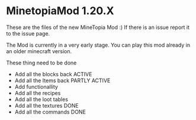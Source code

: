 # MinetopiaMod 1.20.X
These are the files of the new MineTopia Mod :)
If there is an issue report it to the issue page.

The Mod is currently in a very early stage. You can play this mod already in an older minecraft version. 

These thing need to be done
<!-- TOC -->
* Add all the blocks back ACTIVE
* Add all the Items back PARTLY ACTIVE
* Add functionallity
* Add all the recipes
* Add all the loot tables
* Add all the textures DONE
* Add all the commands DONE
<!-- TOC -->